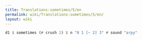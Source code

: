 ```yaml
---
title: Translations:sometimes/5/en
permalink: wiki/Translations:sometimes/5/en/
layout: wiki
---
```


``` haskell
d1 $ sometimes (# crush 2) $ n "0 1 [~ 2] 3" # sound "arpy"
```
